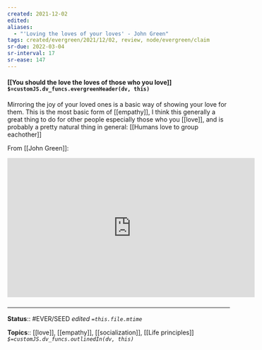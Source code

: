 ```yaml
---
created: 2021-12-02 
edited: 
aliases:
  - "'Loving the loves of your loves' - John Green"
tags: created/evergreen/2021/12/02, review, node/evergreen/claim
sr-due: 2022-03-04
sr-interval: 17
sr-ease: 147
---
```


#### [[You should the love the loves of those who you love]] `$=customJS.dv_funcs.evergreenHeader(dv, this)`

Mirroring the joy of your loved ones is a basic way of showing your love for them.
This is the most basic form of [[empathy]], 
I think this generally a great thing to do for other people especially those who you [[love]],
and is probably a pretty natural thing in general: 
[[Humans love to group eachother]]

From [[John Green]]:
<iframe width="560" height="315" src="https://www.youtube.com/embed/uZhnL_cTrfQ" title="YouTube video player" frameborder="0" allow="accelerometer; autoplay; clipboard-write; encrypted-media; gyroscope; picture-in-picture" allowfullscreen></iframe>



### <hr class="footnote"/>

**Status**:: #EVER/SEED
*edited `=this.file.mtime`*

**Topics**:: [[love]], [[empathy]], [[socialization]], [[Life principles]]
*`$=customJS.dv_funcs.outlinedIn(dv, this)`*
